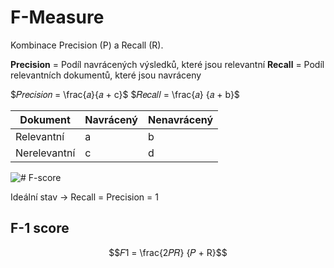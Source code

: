 # F-Measure
Kombinace Precision (P) a Recall (R).

**Precision** = Podíl navrácených výsledků, které jsou relevantní
**Recall** = Podíl relevantních dokumentů, které jsou navráceny

$𝑃𝑟𝑒𝑐𝑖𝑠𝑖𝑜𝑛 = \frac{𝑎}{𝑎 + c}$
$𝑅𝑒𝑐𝑎𝑙𝑙 = \frac{𝑎} {𝑎 + b}$

| Dokument | Navrácený | Nenavrácený |
| --- | --- | --- |
|Relevantní | a | b |
|Nerelevantní | c | d |

![# F-score](https://upload.wikimedia.org/wikipedia/commons/thumb/2/26/Precisionrecall.svg/422px-Precisionrecall.svg.png)

Ideální stav -> Recall = Precision = 1

## F-1 score
$$𝐹1 = \frac{2𝑃𝑅} {𝑃 + R}$$
